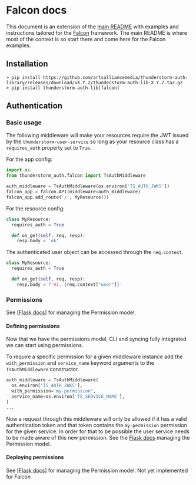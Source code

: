 # Falcon docs

This document is an extension of the [main README](../README.md) with examples
and instructions tailored for the [Falcon](https://falconframework.org/)
framework. The main README is where most of the context is so start there
and come here for the Falcon examples.

## Installation

```shell
> pip install https://github.com/artsalliancemedia/thunderstorm-auth-library/releases/download/vX.Y.Z/thunderstorm-auth-lib-X.Y.Z.tar.gz
> pip install thunderstorm-auth-lib[falcon]
```

## Authentication

### Basic usage

The following middleware will make your resources require the JWT issued by
the `thunderstorm-user-service` so long as your resource class has a
`requires_auth` property set to `True`.

For the app config:
```python
import os
from thunderstorm_auth.falcon import TsAuthMiddleware

auth_middleware = TsAuthMiddleware(os.environ['TS_AUTH_JWKS'])
falcon_app = falcon.API(middleware=auth_middleware)
falcon_app.add_route('/', MyResource())
```

For the resource config:
```python
class MyResource:
  requires_auth = True

  def on_get(self, req, resp):
    resp.body = 'ok'
```

The authenticated user object can be accessed through the `req.context`.

```python
class MyResource:
  requires_auth = True

  def on_get(self, req, resp):
    resp.body = f'Hi, {req.context["user"]}'
```

### Permissions

See \[[Flask docs](/README.md#permissions)\] for managing the Permission model.

#### Defining permissions

Now that we have the permissions model, CLI and syncing fully integrated we
can start using permissions.

To require a specific permission for a given middleware instance add
the `with_permission` and `service_name` keyword arguments to the
`TsAuthMiddleware` constructor.

```python
auth_middleware = TsAuthMiddleware(
  os.environ['TS_AUTH_JWKS'],
  with_permission='my-permission',
  service_name=os.environ['TS_SERVICE_NAME'],
)
...
```

Now a request through this middleware will only be allowed if it has a valid
authentication token and that token contains the `my-permission` permission
for the given service. In order for that to be possible the user service needs
to be made aware of this new permission. See the 
[Flask docs](/README.md#defining-permissions) managing the Permission model.

#### Deploying permissions

See \[[Flask docs](/README.md#deploying-permissions)\] for managing the Permission model.
Not yet implemented for Falcon
